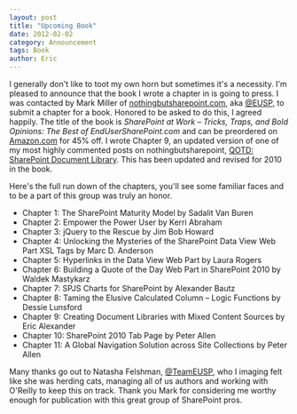 ```yaml
---
layout: post
title: "Upcoming Book"
date: 2012-02-02
category: Announcement
tags: Book
author: Eric
---
```

I generally don't like to toot my own horn but sometimes it's a necessity. I'm pleased to announce that the book I wrote a chapter in is going to press. I was contacted by Mark Miller of [nothingbutsharepoint.com](https://www.nothingbutsharepoint.com/"), aka [@EUSP](http://twitter.com/EUSP"), to submit a chapter for a book. Honored to be asked to do this, I agreed happily. The title of the book is _SharePoint at Work – Tricks, Traps, and Bold Opinions: The Best of EndUserSharePoint.com_ and can be preordered on [Amazon.com](http://www.amazon.com/SharePoint-2010-Work-Tricks-Opinions/dp/1449321003/) for 45% off. I wrote Chapter 9, an updated version of one of my most highly commented posts on nothingbutsharepoint, [QOTD: SharePoint Document Library](https://www.nothingbutsharepoint.com/sites/eusp/Pages/qotd-sharepoint-document-library.aspx). This has been updated and revised for 2010 in the book.

Here's the full run down of the chapters, you'll see some familiar faces and to be a part of this group was truly an honor.

- Chapter 1: The SharePoint Maturity Model by Sadalit Van Buren
- Chapter 2: Empower the Power User by Kerri Abraham
- Chapter 3: jQuery to the Rescue by Jim Bob Howard
- Chapter 4: Unlocking the Mysteries of the SharePoint Data View Web Part XSL Tags by Marc D. Anderson
- Chapter 5: Hyperlinks in the Data View Web Part by Laura Rogers
- Chapter 6: Building a Quote of the Day Web Part in SharePoint 2010 by Waldek Mastykarz
- Chapter 7: SPJS Charts for SharePoint by Alexander Bautz
- Chapter 8: Taming the Elusive Calculated Column – Logic Functions by Dessie Lunsford
- Chapter 9: Creating Document Libraries with Mixed Content Sources by Eric Alexander
- Chapter 10: SharePoint 2010 Tab Page by Peter Allen
- Chapter 11: A Global Navigation Solution across Site Collections by Peter Allen

Many thanks go out to Natasha Felshman, [@TeamEUSP](http://twitter.com/TeamEUSP), who I imaging felt like she was herding cats, managing all of us authors and working with O'Reilly to keep this on track. Thank you Mark for considering me worthy enough for publication with this great group of SharePoint pros.

